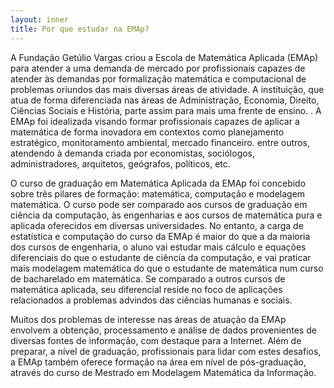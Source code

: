 ```yaml
---
layout: inner
title: Por que estudar na EMAp?
---
```


A Fundação Getúlio Vargas criou a Escola de Matemática Aplicada (EMAp)
para atender a uma demanda de mercado por profissionais capazes de
atender às demandas por formalização matemática e computacional de
problemas oriundos das mais diversas áreas de atividade.  A
instituição, que atua de forma diferenciada nas áreas de
Administração, Economia, Direito, Ciências Sociais e História, parte
assim para mais uma frente de ensino.  .  A EMAp foi idealizada
visando formar profissionais capazes de aplicar a matemática de forma
inovadora em contextos como planejamento estratégico, monitoramento
ambiental, mercado financeiro. entre outros, atendendo à demanda
criada por economistas, sociólogos, administradores, arquitetos,
geógrafos, políticos, etc.

O curso de graduação em Matemática Aplicada da EMAp foi concebido
sobre três pilares de formação: matemática, computação e modelagem
matemática. O curso pode ser comparado aos cursos de graduação em
ciência da computação, às engenharias e aos cursos de matemática pura
e aplicada oferecidos em diversas universidades. No entanto, a carga
de estatística e computação do curso da EMAp é maior do que a da
maioria dos cursos de engenharia, o aluno vai estudar mais cálculo e
equações diferenciais do que o estudante de ciência da computação, e
vai praticar mais modelagem matemática do que o estudante de
matemática num curso de bacharelado em matemática. Se comparado a
outros cursos de matemática aplicada, seu diferencial reside no foco
de aplicações relacionados a problemas advindos das ciências humanas e
sociais.

Muitos dos problemas de interesse nas áreas de atuação da EMAp
envolvem a obtenção, processamento e análise de dados provenientes de
diversas fontes de informação, com destaque para a Internet. Além de
preparar, a nível de graduação, profissionais para lidar com estes
desafios, a EMAp também oferece formação na área em nível de
pós-graduação, através do curso de Mestrado em Modelagem Matemática da
Informação.
